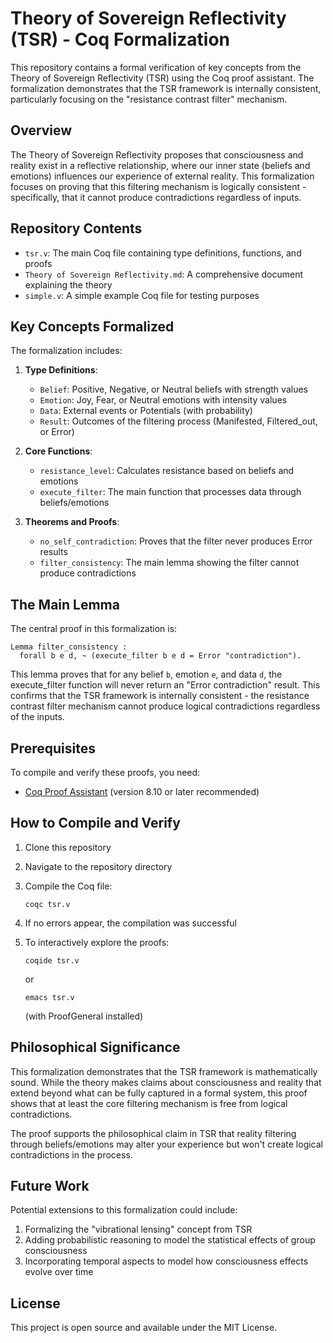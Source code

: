 # Theory of Sovereign Reflectivity (TSR) - Coq Formalization

This repository contains a formal verification of key concepts from the Theory of Sovereign Reflectivity (TSR) using the Coq proof assistant. The formalization demonstrates that the TSR framework is internally consistent, particularly focusing on the "resistance contrast filter" mechanism.

## Overview

The Theory of Sovereign Reflectivity proposes that consciousness and reality exist in a reflective relationship, where our inner state (beliefs and emotions) influences our experience of external reality. This formalization focuses on proving that this filtering mechanism is logically consistent - specifically, that it cannot produce contradictions regardless of inputs.

## Repository Contents

- `tsr.v`: The main Coq file containing type definitions, functions, and proofs
- `Theory of Sovereign Reflectivity.md`: A comprehensive document explaining the theory
- `simple.v`: A simple example Coq file for testing purposes

## Key Concepts Formalized

The formalization includes:

1. **Type Definitions**:
   - `Belief`: Positive, Negative, or Neutral beliefs with strength values
   - `Emotion`: Joy, Fear, or Neutral emotions with intensity values
   - `Data`: External events or Potentials (with probability)
   - `Result`: Outcomes of the filtering process (Manifested, Filtered_out, or Error)

2. **Core Functions**:
   - `resistance_level`: Calculates resistance based on beliefs and emotions
   - `execute_filter`: The main function that processes data through beliefs/emotions

3. **Theorems and Proofs**:
   - `no_self_contradiction`: Proves that the filter never produces Error results
   - `filter_consistency`: The main lemma showing the filter cannot produce contradictions

## The Main Lemma

The central proof in this formalization is:

```coq
Lemma filter_consistency :
  forall b e d, ~ (execute_filter b e d = Error "contradiction").
```

This lemma proves that for any belief `b`, emotion `e`, and data `d`, the execute_filter function will never return an "Error contradiction" result. This confirms that the TSR framework is internally consistent - the resistance contrast filter mechanism cannot produce logical contradictions regardless of the inputs.

## Prerequisites

To compile and verify these proofs, you need:

- [Coq Proof Assistant](https://coq.inria.fr/) (version 8.10 or later recommended)

## How to Compile and Verify

1. Clone this repository
2. Navigate to the repository directory
3. Compile the Coq file:

   ```
   coqc tsr.v
   ```

4. If no errors appear, the compilation was successful
5. To interactively explore the proofs:

   ```
   coqide tsr.v
   ```

   or

   ```
   emacs tsr.v
   ```

   (with ProofGeneral installed)

## Philosophical Significance

This formalization demonstrates that the TSR framework is mathematically sound. While the theory makes claims about consciousness and reality that extend beyond what can be fully captured in a formal system, this proof shows that at least the core filtering mechanism is free from logical contradictions.

The proof supports the philosophical claim in TSR that reality filtering through beliefs/emotions may alter your experience but won't create logical contradictions in the process.

## Future Work

Potential extensions to this formalization could include:

1. Formalizing the "vibrational lensing" concept from TSR
2. Adding probabilistic reasoning to model the statistical effects of group consciousness
3. Incorporating temporal aspects to model how consciousness effects evolve over time

## License

This project is open source and available under the MIT License.
